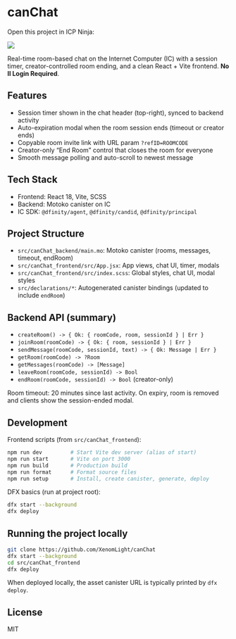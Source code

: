 # canChat
Open this project in ICP Ninja:

[![](https://icp.ninja/assets/open.svg)](https://icp.ninja/i?g=https://github.com/XenomLight/canChat)

Real-time room-based chat on the Internet Computer (IC) with a session timer, creator-controlled room ending, and a clean React + Vite frontend. **No II Login Required**.

## Features

- Session timer shown in the chat header (top-right), synced to backend activity
- Auto-expiration modal when the room session ends (timeout or creator ends)
- Copyable room invite link with URL param `?refID=ROOMCODE`
- Creator-only “End Room” control that closes the room for everyone
- Smooth message polling and auto-scroll to newest message

## Tech Stack

- Frontend: React 18, Vite, SCSS
- Backend: Motoko canister on IC
- IC SDK: `@dfinity/agent`, `@dfinity/candid`, `@dfinity/principal`

## Project Structure

- `src/canChat_backend/main.mo`: Motoko canister (rooms, messages, timeout, endRoom)
- `src/canChat_frontend/src/App.jsx`: App views, chat UI, timer, modals
- `src/canChat_frontend/src/index.scss`: Global styles, chat UI, modal styles
- `src/declarations/*`: Autogenerated canister bindings (updated to include `endRoom`)

## Backend API (summary)

- `createRoom() -> { Ok: { roomCode, room, sessionId } | Err }`
- `joinRoom(roomCode) -> { Ok: { room, sessionId } | Err }`
- `sendMessage(roomCode, sessionId, text) -> { Ok: Message | Err }`
- `getRoom(roomCode) -> ?Room`
- `getMessages(roomCode) -> [Message]`
- `leaveRoom(roomCode, sessionId) -> Bool`
- `endRoom(roomCode, sessionId) -> Bool` (creator-only)

Room timeout: 20 minutes since last activity. On expiry, room is removed and clients show the session-ended modal.

## Development

Frontend scripts (from `src/canChat_frontend`):

```bash
npm run dev         # Start Vite dev server (alias of start)
npm run start       # Vite on port 3000
npm run build       # Production build
npm run format      # Format source files
npm run setup       # Install, create canister, generate, deploy
```

DFX basics (run at project root):

```bash
dfx start --background
dfx deploy
```

## Running the project locally

```bash
git clone https://github.com/XenomLight/canChat
dfx start --background
cd src/canChat_frontend
dfx deploy
```

When deployed locally, the asset canister URL is typically printed by `dfx deploy`.

## License

MIT
